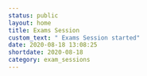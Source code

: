 ```yaml
---
status: public
layout: home
title: Exams Session
custom_text: " Exams Session started"
date: 2020-08-18 13:08:25
shortdate: 2020-08-18
category: exam_sessions
---
```

